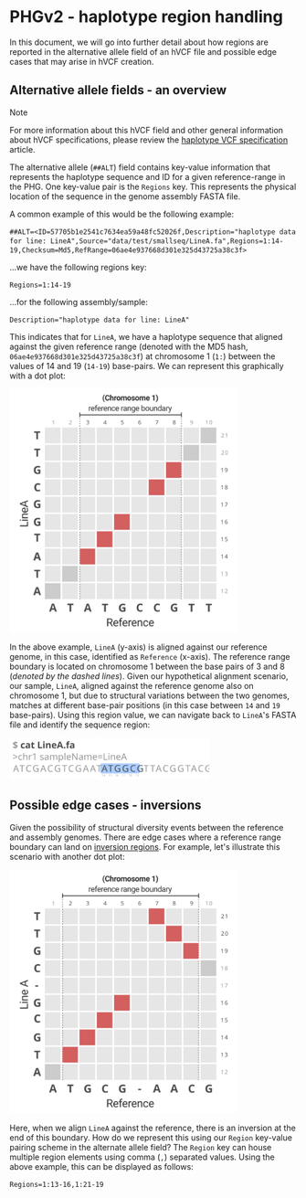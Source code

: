 # PHGv2 - haplotype region handling

In this document, we will go into further detail about how
regions are reported in the alternative allele field of an hVCF file 
and possible edge cases that may arise in hVCF creation.

## Alternative allele fields - an overview

> [!NOTE]
> For more information about this hVCF field and other general
> information about hVCF specifications, please review the
> [haplotype VCF specification](hvcf_specifications.md) article.

The alternative allele (`##ALT`) field contains key-value information
that represents the haplotype sequence and ID for a given
reference-range in the PHG. One key-value pair is the `Regions` key.
This represents the physical location of the sequence in the genome
assembly FASTA file.

A common example of this would be the following example:

```
##ALT=<ID=57705b1e2541c7634ea59a48fc52026f,Description="haplotype data for line: LineA",Source="data/test/smallseq/LineA.fa",Regions=1:14-19,Checksum=Md5,RefRange=06ae4e937668d301e325d43725a38c3f>
```

...we have the following regions key:

```
Regions=1:14-19
```

...for the following assembly/sample:

```
Description="haplotype data for line: LineA"
```

This indicates that for `LineA`, we have a haplotype sequence that
aligned against the given reference range (denoted with the MD5 hash,
`06ae4e937668d301e325d43725a38c3f`) at chromosome 1 (`1:`) between
the values of 14 and 19 (`14-19`) base-pairs. We can represent this
graphically with a dot plot:

<img src="img/hvcf_region_handling/common_alignment.svg" width="400" alt=""/>

In the above example, `LineA` (y-axis) is aligned against our
reference genome, in this case, identified as `Reference` (x-axis).
The reference range boundary is located on chromosome 1 between the
base pairs of 3 and 8 (_denoted by the dashed lines_). Given our 
hypothetical alignment scenario, our sample, `LineA`, aligned against 
the reference genome also on chromosome 1, but due to structural
variations between the two genomes, matches at different base-pair
positions (in this case between `14` and `19` base-pairs). Using
this region value, we can navigate back to `LineA`'s FASTA file and
identify the sequence region:

<img src="img/hvcf_region_handling/fasta_regions.svg" width="350" alt=""/>


## Possible edge cases - inversions

Given the possibility of structural diversity events between the
reference and assembly genomes. There are edge cases where a
reference range boundary can land on 
[inversion regions](https://www.genome.gov/genetics-glossary/Inversion).
For example, let's illustrate this scenario with another dot plot:

<img src="img/hvcf_region_handling/inversion_handling.svg" width="400" alt=""/>

Here, when we align `LineA` against the reference, there is an 
inversion at the end of this boundary. How do we represent this using
our `Region` key-value pairing scheme in the alternate allele field?
The `Region` key can house multiple region elements using comma
(`,`) separated values. Using the above example, this can be
displayed as follows:

```
Regions=1:13-16,1:21-19
```

